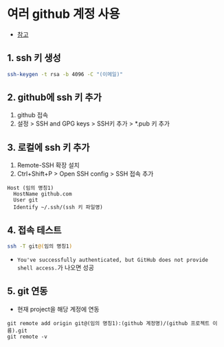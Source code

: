 # 여러 github 계정 사용
* [참고](https://dev.to/itsfarhankhan28/managing-multiple-github-accounts-in-vs-code-a-comprehensive-guide-2d5g)
## 1. ssh 키 생성
```bash
ssh-keygen -t rsa -b 4096 -C "(이메일)"
```
## 2. github에 ssh 키 추가
1. github 접속
1. 설정 > SSH and GPG keys > SSH키 추가 > *.pub 키 추가

## 3. 로컬에 ssh 키 추가
1. Remote-SSH 확장 설치
1. Ctrl+Shift+P > Open SSH config > SSH 접속 추가
```
Host (임의 명칭1)
  HostName github.com
  User git
  Identify ~/.ssh/(ssh 키 파일명)
```

## 4. 접속 테스트
```bash
ssh -T git@(임의 명칭1)
```
* `You've successfully authenticated, but GitHub does not provide shell access.`가 나오면 성공

## 5. git 연동
* 현재 project을 해당 계정에 연동
```
git remote add origin git@(임의 명칭1):(github 계정명)/(github 프로젝트 이름).git
git remote -v
```
